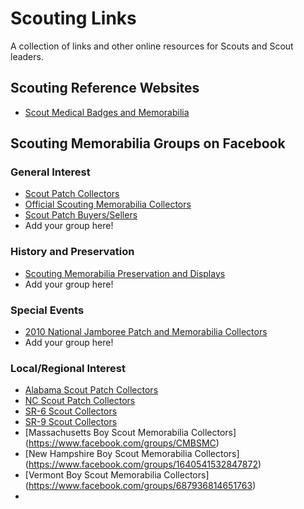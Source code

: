 # Scouting Links
A collection of links and other online resources for Scouts and Scout leaders.

## Scouting Reference Websites
* [Scout Medical Badges and Memorabilia](https://scoutmedicalbadges.weebly.com/)

## Scouting Memorabilia Groups on Facebook

### General Interest
* [Scout Patch Collectors](https://www.facebook.com/groups/323868214332022/)
* [Official Scouting Memorabilia Collectors](https://www.facebook.com/groups/327003350976358/)
* [Scout Patch Buyers/Sellers](https://www.facebook.com/groups/scoutpatchbuyerssellers/)
* Add your group here!

### History and Preservation
* [Scouting Memorabilia Preservation and Displays](https://www.facebook.com/groups/433101806725564/)
* Add your group here!

### Special Events
* [2010 National Jamboree Patch and Memorabilia Collectors](https://www.facebook.com/groups/196525167549255)
* Add your group here!

### Local/Regional Interest
* [Alabama Scout Patch Collectors](https://www.facebook.com/groups/1049315281787161/)
* [NC Scout Patch Collectors](https://www.facebook.com/groups/294367240648482/)
* [SR-6 Scout Collectors](https://www.facebook.com/groups/338685879884512/)
* [SR-9 Scout Collectors](https://www.facebook.com/groups/2829486113819667/)
* [Massachusetts Boy Scout Memorabilia Collectors] (https://www.facebook.com/groups/CMBSMC)
* [New Hampshire Boy Scout Memorabilia Collectors] (https://www.facebook.com/groups/1640541532847872)
* [Vermont Boy Scout Memorabilia Collectors] (https://www.facebook.com/groups/687936814651763)
* 

